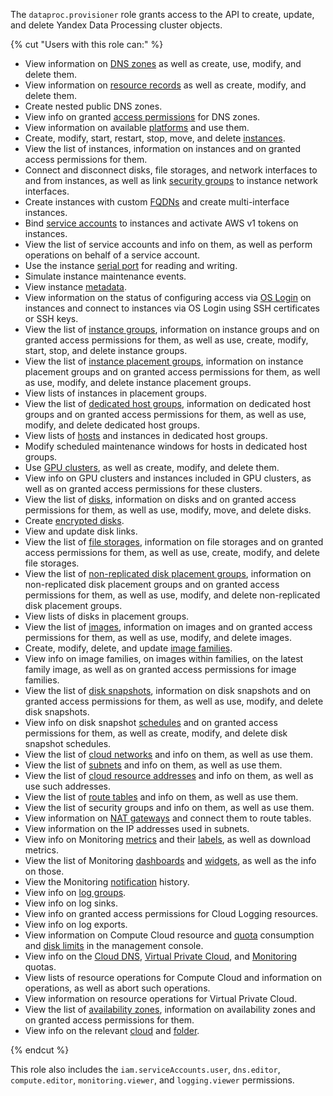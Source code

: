 The `dataproc.provisioner` role grants access to the API to create, update, and delete Yandex Data Processing cluster objects.

{% cut "Users with this role can:" %}

* View information on [DNS zones](../../dns/concepts/dns-zone.md) as well as create, use, modify, and delete them.
* View information on [resource records](../../dns/concepts/resource-record.md) as well as create, modify, and delete them.
* Create nested public DNS zones.
* View info on granted [access permissions](../../iam/concepts/access-control/index.md) for DNS zones.
* View information on available [platforms](../../compute/concepts/vm-platforms.md) and use them.
* Create, modify, start, restart, stop, move, and delete [instances](../../compute/concepts/vm.md).
* View the list of instances, information on instances and on granted access permissions for them.
* Connect and disconnect disks, file storages, and network interfaces to and from instances, as well as link [security groups](../../vpc/concepts/security-groups.md) to instance network interfaces.
* Create instances with custom [FQDNs](../../vpc/concepts/address.md#fqdn) and create multi-interface instances.
* Bind [service accounts](../../iam/concepts/users/service-accounts.md) to instances and activate AWS v1 tokens on instances.
* View the list of service accounts and info on them, as well as perform operations on behalf of a service account.
* Use the instance [serial port](../../compute/operations/vm-info/get-serial-port-output.md) for reading and writing.
* Simulate instance maintenance events.
* View instance [metadata](../../compute/concepts/vm-metadata.md).
* View information on the status of configuring access via [OS Login](../../organization/concepts/os-login.md) on instances and connect to instances via OS Login using SSH certificates or SSH keys.
* View the list of [instance groups](../../compute/concepts/instance-groups/index.md), information on instance groups and on granted access permissions for them, as well as use, create, modify, start, stop, and delete instance groups.
* View the list of [instance placement groups](../../compute/concepts/placement-groups.md), information on instance placement groups and on granted access permissions for them, as well as use, modify, and delete instance placement groups.
* View lists of instances in placement groups.
* View the list of [dedicated host groups](../../compute/concepts/dedicated-host.md#host-group-size), information on dedicated host groups and on granted access permissions for them, as well as use, modify, and delete dedicated host groups.
* View lists of [hosts](../../compute/concepts/dedicated-host.md) and instances in dedicated host groups.
* Modify scheduled maintenance windows for hosts in dedicated host groups.
* Use [GPU clusters](../../compute/concepts/gpus.md#gpu-clusters), as well as create, modify, and delete them.
* View info on GPU clusters and instances included in GPU clusters, as well as on granted access permissions for these clusters.
* View the list of [disks](../../compute/concepts/disk.md), information on disks and on granted access permissions for them, as well as use, modify, move, and delete disks.
* Create [encrypted disks](../../compute/concepts/disk.md#encryption).
* View and update disk links.
* View the list of [file storages](../../compute/concepts/filesystem.md), information on file storages and on granted access permissions for them, as well as use, create, modify, and delete file storages.
* View the list of [non-replicated disk placement groups](../../compute/concepts/disk-placement-group.md), information on non-replicated disk placement groups and on granted access permissions for them, as well as use, modify, and delete non-replicated disk placement groups.
* View lists of disks in placement groups.
* View the list of [images](../../compute/concepts/image.md), information on images and on granted access permissions for them, as well as use, modify, and delete images.
* Create, modify, delete, and update [image families](../../compute/concepts/image.md#family).
* View info on image families, on images within families, on the latest family image, as well as on granted access permissions for image families.
* View the list of [disk snapshots](../../compute/concepts/snapshot.md), information on disk snapshots and on granted access permissions for them, as well as use, modify, and delete disk snapshots.
* View info on disk snapshot [schedules](../../compute/concepts/snapshot-schedule.md) and on granted access permissions for them, as well as create, modify, and delete disk snapshot schedules.
* View the list of [cloud networks](../../vpc/concepts/network.md#network) and info on them, as well as use them.
* View the list of [subnets](../../vpc/concepts/network.md#subnet) and info on them, as well as use them.
* View the list of [cloud resource addresses](../../vpc/concepts/address.md) and info on them, as well as use such addresses.
* View the list of [route tables](../../vpc/concepts/routing.md#rt-vpc) and info on them, as well as use them.
* View the list of security groups and info on them, as well as use them.
* View information on [NAT gateways](../../vpc/concepts/gateways.md) and connect them to route tables.
* View information on the IP addresses used in subnets.
* View info on Monitoring [metrics](../../monitoring/concepts/data-model.md#metric) and their [labels](../../monitoring/concepts/data-model.md#label), as well as download metrics.
* View the list of Monitoring [dashboards](../../monitoring/concepts/visualization/dashboard.md) and [widgets](../../monitoring/concepts/visualization/widget.md), as well as the info on those.
* View the Monitoring [notification](../../monitoring/concepts/alerting/notification-channel.md) history.
* View info on [log groups](../../logging/concepts/log-group.md).
* View info on log sinks.
* View info on granted access permissions for Cloud Logging resources.
* View info on log exports.
* View information on Compute Cloud resource and [quota](../../compute/concepts/limits.md#compute-quotas) consumption and [disk limits](../../compute/concepts/limits.md#compute-limits-disks) in the management console.
* View info on the [Cloud DNS](../../dns/concepts/limits.md#cloud-dns-quotas), [Virtual Private Cloud](../../vpc/concepts/limits.md#vpc-quotas), and [Monitoring](../../monitoring/concepts/limits.md#monitoring-quotas) quotas.
* View lists of resource operations for Compute Cloud and information on operations, as well as abort such operations.
* View information on resource operations for Virtual Private Cloud.
* View the list of [availability zones](../../overview/concepts/geo-scope.md), information on availability zones and on granted access permissions for them.
* View info on the relevant [cloud](../../resource-manager/concepts/resources-hierarchy.md#cloud) and [folder](../../resource-manager/concepts/resources-hierarchy.md#folder).

{% endcut %}

This role also includes the `iam.serviceAccounts.user`, `dns.editor`, `compute.editor`, `monitoring.viewer`, and `logging.viewer` permissions.
